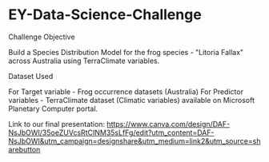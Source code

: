 # EY-Data-Science-Challenge
Challenge Objective

Build a Species Distribution Model for the frog species - "Litoria Fallax" across Australia using TerraClimate variables.

Dataset Used

For Target variable - Frog occurrence datasets (Australia) For Predictor variables - TerraClimate dataset (Climatic variables) available on Microsoft Planetary Computer portal.

Link to our final presentation: https://www.canva.com/design/DAF-NsJbOWI/35oeZUVcsRtCINM35sLfFg/edit?utm_content=DAF-NsJbOWI&utm_campaign=designshare&utm_medium=link2&utm_source=sharebutton
